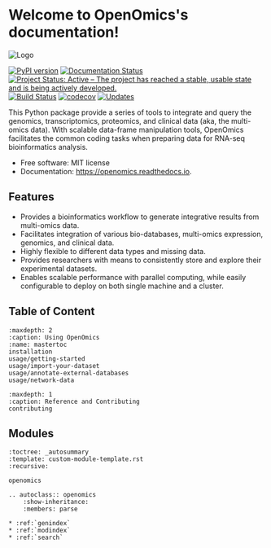 # Welcome to OpenOmics's documentation!

![Logo](https://github.com/BioMeCIS-Lab/OpenOmics/raw/master/openomics_web/assets/openomics_logo.png)

[![PyPI version](https://badge.fury.io/py/openomics.svg)](https://badge.fury.io/py/openomics)
[![Documentation Status](https://readthedocs.org/projects/openomics/badge/?version=latest)](https://openomics.readthedocs.io/en/latest/?badge=latest)
[![Project Status: Active – The project has reached a stable, usable state and is being actively developed.](https://www.repostatus.org/badges/latest/active.svg)](https://www.repostatus.org/#active)
[![Build Status](https://travis-ci.com/JonnyTran/OpenOmics.svg?branch=master)](https://travis-ci.com/JonnyTran/OpenOmics)
[![codecov](https://codecov.io/gh/JonnyTran/OpenOmics/branch/master/graph/badge.svg)](https://codecov.io/gh/JonnyTran/OpenOmics)
[![Updates](https://pyup.io/repos/github/JonnyTran/OpenOmics/shield.svg)](https://pyup.io/repos/github/JonnyTran/OpenOmics/)

This Python package provide a series of tools to integrate and query the genomics, transcriptomics, proteomics, and
clinical data (aka, the multi-omics data). With scalable data-frame manipulation tools, OpenOmics facilitates the common
coding tasks when preparing data for RNA-seq bioinformatics analysis.

- Free software: MIT license
- Documentation: https://openomics.readthedocs.io.

## Features

- Provides a bioinformatics workflow to generate integrative results from multi-omics data.
- Facilitates integration of various bio-databases, multi-omics expression, genomics, and clinical data.
- Highly flexible to different data types and missing data.
- Provides researchers with means to consistently store and explore their experimental datasets.
- Enables scalable performance with parallel computing, while easily configurable to deploy on both single machine and a
  cluster.

## Table of Content

```{toctree}
:maxdepth: 2
:caption: Using OpenOmics
:name: mastertoc
installation
usage/getting-started
usage/import-your-dataset
usage/annotate-external-databases
usage/network-data
```

```{toctree}
:maxdepth: 1
:caption: Reference and Contributing
contributing
```

## Modules

```{autosummary}
:toctree: _autosummary
:template: custom-module-template.rst
:recursive:

openomics
```

```{eval-rst}
.. autoclass:: openomics
    :show-inheritance:
    :members: parse
```

```{eval-rst}
* :ref:`genindex`
* :ref:`modindex`
* :ref:`search`
```
